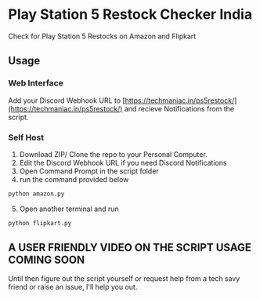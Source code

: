 # Play Station 5 Restock Checker India

Check for Play Station 5 Restocks on Amazon and Flipkart

## Usage

### Web Interface

Add your Discord Webhook URL to [https://techmaniac.in/ps5restock/](https://techmaniac.in/ps5restock/) and recieve Notifications from the script.

### Self Host

1. Download ZIP/ Clone the repo to your Personal Computer.
2. Edit the Discord Webhook URL if you need Discord Notifications
3. Open Command Prompt in the script folder
4. run the command provided below


```bash
python amazon.py
```
5. Open another terminal and run 
```bash
python flipkart.py
```

## A USER FRIENDLY VIDEO ON THE SCRIPT USAGE COMING SOON

Until then figure out the script yourself or request help from a tech savy friend or raise an issue, I'll help you out.

